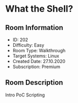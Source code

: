 ﻿# What the Shell?

## Room Information
- ID: 202
- Difficulty: Easy
- Room Type: Walkthrough
- Target Systems: Linux
- Created Date: 27.10.2020
- Subscription: Premium

## Room Description
Intro PoC Scripting
